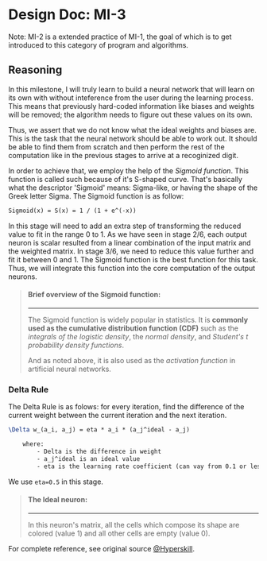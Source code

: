 # Design Doc: MI-3
Note: MI-2 is a extended practice of MI-1, the goal of which is to get introduced to this category of program and algorithms.


## Reasoning
In this milestone, I will truly learn to build a neural network that will learn on its own with without inteference from the user during the learning process.  This means that previously hard-coded information like biases and weights will be removed; the algorithm needs to figure out these values on its own.

Thus, we assert that we do not know what the ideal weights and biases are.  This is the task that the neural network should be able to work out.  It should be able to find them from scratch and then perform the rest of the computation like in the previous stages to arrive at a recoginized digit.

In order to achieve that, we employ the help of the *Sigmoid function*.  This function is called such because of it's S-shaped curve.  That's basically what the descriptor 'Sigmoid' means: Sigma-like, or having the shape of the Greek letter Sigma.  The Sigmoid function is as follow:

```tex
Sigmoid(x) = S(x) = 1 / (1 + e^(-x))
```

In this stage will need to add an extra step of transforming the reduced value to fit in the range 0 to 1.  As we have seen in stage 2/6, each output neuron is scalar resulted from a linear combination of the input matrix and the weighted matrix.  In stage 3/6, we need to reduce this value further and fit it between 0 and 1.  The Sigmoid function is the best function for this task.  Thus, we will integrate this function into the core computation of the output neurons.  

> #### Brief overview of the Sigmoid function:
> ---
> The Sigmoid function is widely popular in statistics.  It is **commonly used as the cumulative distribution function (CDF)** such as the *integrals of the logistic density*, the *normal density*, and *Student's t probability density functions*.
>
> And as noted above, it is also used as the *activation function* in artificial neural networks.

### Delta Rule
The Delta Rule is as folows: for every iteration, find the difference of the current weight between the current iteration and the next iteration.

```tex
\Delta w_(a_i, a_j) = eta * a_i * (a_j^ideal - a_j)

    where:
        - Delta is the difference in weight
        - a_j^ideal is an ideal value
        - eta is the learning rate coefficient (can vay from 0.1 or les to 10 or more)
```

We use `eta=0.5` in this stage.

> #### The Ideal neuron:
> ---
> In this neuron's matrix, all the cells which compose its shape are colored (value 1) and all other cells are empty (value 0).


For complete reference, see original source [@Hyperskill](https://hyperskill.org/projects/51/stages/279/preview).
